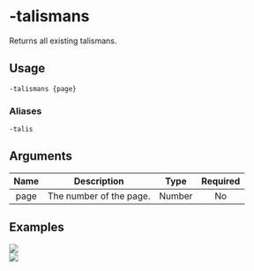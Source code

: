 # -talismans

Returns all existing talismans.

## Usage

```
-talismans {page}
```

### Aliases

```
-talis
```

## Arguments

| Name | Description             | Type   | Required |
| :--: | :---------------------: | :----: | :------: |
| page | The number of the page. | Number | No       |

## Examples

<img src="https://github.com/xNickyDev/Forkman/assets/111157596/dfe77b28-3cce-424f-b9b3-77e99aa6f5a2" class="rounded-corners">\
<img src="https://github.com/xNickyDev/Forkman/assets/111157596/c5ae8daa-9955-4c44-8992-6a231020d763" class="rounded-corners">

